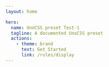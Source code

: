 ```yaml
---
layout: home

hero:
  name: UnoCSS preset Test-1
  tagline: A documented UnoCSS preset
  actions:
    - theme: brand
      text: Get Started
      link: /rules/display
---
```


